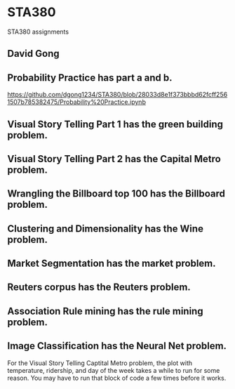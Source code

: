 # STA380
STA380 assignments
## David Gong


## Probability Practice has part a and b.

https://github.com/dgong1234/STA380/blob/28033d8e1f373bbbd62fcff2561507b785382475/Probability%20Practice.ipynb

## Visual Story Telling Part 1 has the green building problem.

## Visual Story Telling Part 2 has the Capital Metro problem.

## Wrangling the Billboard top 100 has the Billboard problem.

## Clustering and Dimensionality has the Wine problem.

## Market Segmentation has the market problem.

## Reuters corpus has the Reuters problem.

## Association Rule mining has the rule mining problem.

## Image Classification has the Neural Net problem.


For the Visual Story Telling Captital Metro problem, the plot with temperature, ridership, and day of the week takes a while to run for some reason. You may have to run that block of code a few times before it works.
